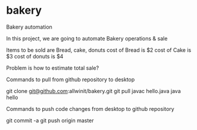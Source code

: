 # bakery
Bakery automation

In this project, we are going to automate Bakery operations & sale

Items to be sold are Bread, cake, donuts
cost of Bread is $2
cost of Cake is $3
cost of donuts is $4

Problem is how to estimate total sale?

Commands to  pull from github repository to desktop

git clone git@github.com:allwinit/bakery.git
git pull
javac hello.java 
java hello

Commands to push code changes from desktop to github repository

git commit -a
git push origin master
